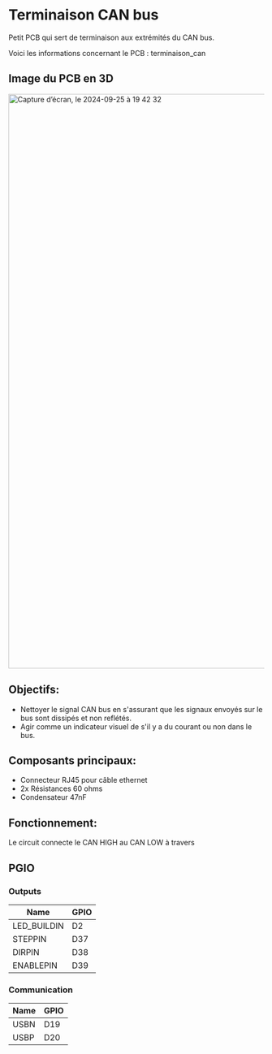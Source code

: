 # Terminaison CAN bus
Petit PCB qui sert de terminaison aux extrémités du CAN bus.

Voici les informations concernant le PCB : terminaison_can

## Image du PCB en 3D
<img width="1132" alt="Capture d’écran, le 2024-09-25 à 19 42 32" src="https://github.com/user-attachments/assets/1a5d2ab4-045d-48e1-a774-91f14ac8250a">


## Objectifs:
* Nettoyer le signal CAN bus en s'assurant que les signaux envoyés sur le bus sont dissipés et non reflétés.
* Agir comme un indicateur visuel de s'il y a du courant ou non dans le bus.


## Composants principaux:
* Connecteur RJ45 pour câble ethernet
* 2x Résistances 60 ohms
* Condensateur 47nF

## Fonctionnement:
Le circuit connecte le CAN HIGH au CAN LOW à travers 

## PGIO
### Outputs

Name         | GPIO
---          | ---
LED_BUILDIN  | D2
STEPPIN      | D37
DIRPIN       | D38
ENABLEPIN    | D39

### Communication

Name    | GPIO
---     | ---
USBN    | D19
USBP    | D20
